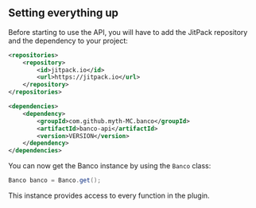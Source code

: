 ## Setting everything up

Before starting to use the API, you will have to add the JitPack repository and the dependency to your project:

```xml
<repositories>
	<repository>
        <id>jitpack.io</id>
        <url>https://jitpack.io</url>
    </repository>
</repositories>

<dependencies>
	<dependency>
		<groupId>com.github.myth-MC.banco</groupId>
        <artifactId>banco-api</artifactId>
        <version>VERSION</version>
	</dependency>
</dependencies>
```

You can now get the Banco instance by using the `Banco` class:

```java
Banco banco = Banco.get();
```

This instance provides access to every function in the plugin.